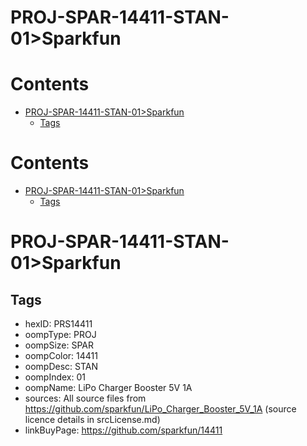 
PROJ-SPAR-14411-STAN-01>Sparkfun
================================

Contents
========

* [PROJ-SPAR-14411-STAN-01>Sparkfun](#proj-spar-14411-stan-01sparkfun)
	* [Tags](#tags)

Contents
========

* [PROJ-SPAR-14411-STAN-01>Sparkfun](#proj-spar-14411-stan-01sparkfun)
	* [Tags](#tags)

# PROJ-SPAR-14411-STAN-01>Sparkfun

## Tags

- hexID: PRS14411
- oompType: PROJ
- oompSize: SPAR
- oompColor: 14411
- oompDesc: STAN
- oompIndex: 01
- oompName: LiPo Charger Booster 5V 1A
- sources: All source files from https://github.com/sparkfun/LiPo_Charger_Booster_5V_1A (source licence details in srcLicense.md)
- linkBuyPage: https://github.com/sparkfun/14411
